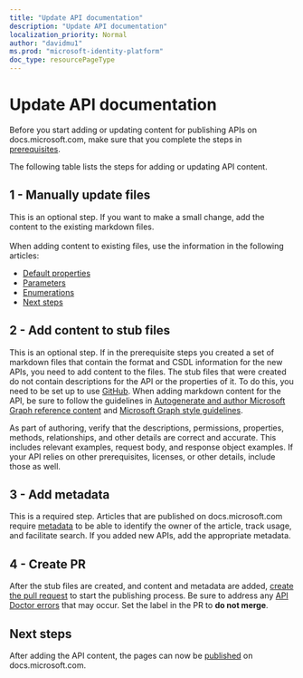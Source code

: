 ```yaml
---
title: "Update API documentation"
description: "Update API documentation"
localization_priority: Normal
author: "davidmu1"
ms.prod: "microsoft-identity-platform"
doc_type: resourcePageType
---
```


# Update API documentation 

Before you start adding or updating content for publishing APIs on docs.microsoft.com, make sure that you complete the steps in [prerequisites](graph-prerequisites-existing.md).

The following table lists the steps for adding or updating API content.

## 1 - Manually update files 

This is an optional step. If you want to make a small change, add the content to the existing markdown files.<br><br>When adding content to existing files, use the information in the following articles:

- [Default properties](https://msgo.azurewebsites.net/add/document/guidelines/default-properties.html)
- [Parameters](https://msgo.azurewebsites.net/add/document/guidelines/parameters.html)
- [Enumerations](https://msgo.azurewebsites.net/add/document/guidelines/enumerations.html)
- [Next steps](https://msgo.azurewebsites.net/add/document/guidelines/next-steps-and-see-also.html)

## 2 - Add content to stub files

This is an optional step. If in the prerequisite steps you created a set of markdown files that contain the format and CSDL information for the new APIs, you need to add content to the files. The stub files that were created do not contain descriptions for the API or the properties of it. To do this, you need to be set up to use [GitHub](https://msgo.azurewebsites.net/add/document/manage-content/get-started-with-github.html). When adding markdown content for the API, be sure to follow the guidelines in [Autogenerate and author Microsoft Graph reference content](https://msgo.azurewebsites.net/add/document/guidelines/auto-generate-and-author-content.html) and [Microsoft Graph style guidelines](https://msgo.azurewebsites.net/add/document/guidelines/style.html).

As part of authoring, verify that the descriptions, permissions, properties, methods, relationships, and other details are correct and accurate. This includes relevant examples, request body, and response object examples. If your API relies on other prerequisites, licenses, or other details, include those as well.

## 3 - Add metadata

This is a required step. Articles that are published on docs.microsoft.com require [metadata](https://msgo.azurewebsites.net/add/document/guidelines/metadata.html) to be able to identify the owner of the article, track usage, and facilitate search. If you added new APIs, add the appropriate metadata.

## 4 - Create PR

After the stub files are created, and content and metadata are added, [create the pull request](https://msgo.azurewebsites.net/add/document/guidelines/manage-your-documentation.html) to start the publishing process. Be sure to address any [API Doctor errors](https://msgo.azurewebsites.net/add/document/guidelines/api-doctor-validate-examples.html) that may occur. Set the label in the PR to **do not merge**.

## Next steps

After adding the API content, the pages can now be [published](graph-publish.md) on docs.microsoft.com.
